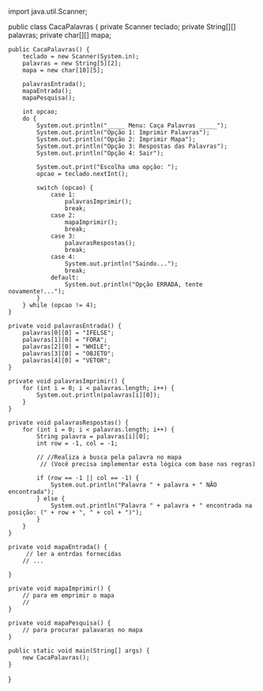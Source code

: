 



import java.util.Scanner;

public class CacaPalavras {
    private Scanner teclado;
    private String[][] palavras;
    private char[][] mapa;

    public CacaPalavras() {
        teclado = new Scanner(System.in);
        palavras = new String[5][2];
        mapa = new char[10][5];

        palavrasEntrada();
        mapaEntrada();
        mapaPesquisa();

        int opcao;
        do {
            System.out.println("_____ Menu: Caça Palavras _____");
            System.out.println("Opção 1: Imprimir Palavras");
            System.out.println("Opção 2: Imprimir Mapa");
            System.out.println("Opção 3: Respostas das Palavras");
            System.out.println("Opção 4: Sair");

            System.out.print("Escolha uma opção: ");
            opcao = teclado.nextInt();

            switch (opcao) {
                case 1:
                    palavrasImprimir();
                    break;
                case 2:
                    mapaImprimir();
                    break;
                case 3:
                    palavrasRespostas();
                    break;
                case 4:
                    System.out.println("Saindo...");
                    break;
                default:
                    System.out.println("Opção ERRADA, tente novamente!...");
            }
        } while (opcao != 4);
    }

    private void palavrasEntrada() {
        palavras[0][0] = "IFELSE";
        palavras[1][0] = "FORA";
        palavras[2][0] = "WHILE";
        palavras[3][0] = "OBJETO";
        palavras[4][0] = "VETOR";
    }

    private void palavrasImprimir() {
        for (int i = 0; i < palavras.length; i++) {
            System.out.println(palavras[i][0]);
        }
    }

    private void palavrasRespostas() {
        for (int i = 0; i < palavras.length; i++) {
            String palavra = palavras[i][0];
            int row = -1, col = -1;

            // //Realiza a busca pela palavra no mapa
             // (Você precisa implementar esta lógica com base nas regras)

            if (row == -1 || col == -1) {
                System.out.println("Palavra " + palavra + " NÃO encontrada");
            } else {
                System.out.println("Palavra " + palavra + " encontrada na posição: (" + row + ", " + col + ")");
            }
        }
    }

    private void mapaEntrada() {
         // ler a entrdas fornecidas
        // ...

    }

    private void mapaImprimir() {
        // para em emprimir o mapa
        // 
    }

    private void mapaPesquisa() {
        // para procurar palavaras no mapa
    }

    public static void main(String[] args) {
        new CacaPalavras();
    }
}

